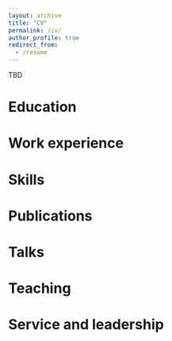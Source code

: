 ```yaml
---
layout: archive
title: "CV"
permalink: /cv/
author_profile: true
redirect_from:
  - /resume
---
```


TBD

Education
======

Work experience
======

Skills
======

Publications
======

Talks
======

Teaching
======

Service and leadership
======
